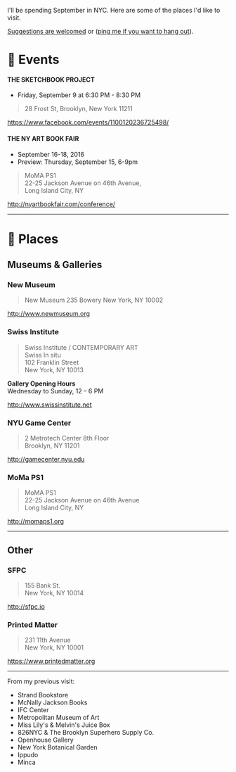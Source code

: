 I'll be spending September in NYC. Here are some of the places I'd like to visit.  

[Suggestions are welcomed](https://github.com/javierarce/NYC/issues) or ([ping me if you want to hang out](http://twitter.com/javier)).

# :circus_tent: Events

#### THE SKETCHBOOK PROJECT

- Friday, September 9 at 6:30 PM - 8:30 PM

> 28 Frost St, Brooklyn, New York 11211

https://www.facebook.com/events/1100120236725498/

#### THE NY ART BOOK FAIR

- September 16-18, 2016  
- Preview: Thursday, September 15, 6-9pm

> MoMA PS1  
> 22-25 Jackson Avenue on 46th Avenue,  
> Long Island City, NY  

http://nyartbookfair.com/conference/

---

# :round_pushpin: Places

## Museums & Galleries

### New Museum

> New Museum 
> 235 Bowery 
> New York, NY 10002 

http://www.newmuseum.org


### Swiss Institute

> Swiss Institute / CONTEMPORARY ART  
> Swiss In situ  
> 102 Franklin Street  
> New York, NY 10013

**Gallery Opening Hours**  
Wednesday to Sunday, 12 – 6 PM

http://www.swissinstitute.net


### NYU Game Center

> 2 Metrotech Center 8th Floor   
> Brooklyn, NY 11201

http://gamecenter.nyu.edu


### MoMa PS1

> MoMA PS1  
> 22-25 Jackson Avenue on 46th Avenue  
> Long Island City, NY

http://momaps1.org

---

## Other

### SFPC

> 155 Bank St.  
> New York, NY 10014

http://sfpc.io

### Printed Matter 
 
> 231 11th Avenue  
> New York, NY 10001

https://www.printedmatter.org

---

From my previous visit:

- Strand Bookstore
- McNally Jackson Books
- IFC Center
- Metropolitan Museum of Art
- Miss Lily's & Melvin's Juice Box
- 826NYC & The Brooklyn Superhero Supply Co.
- Openhouse Gallery
- New York Botanical Garden
- Ippudo
- Minca
